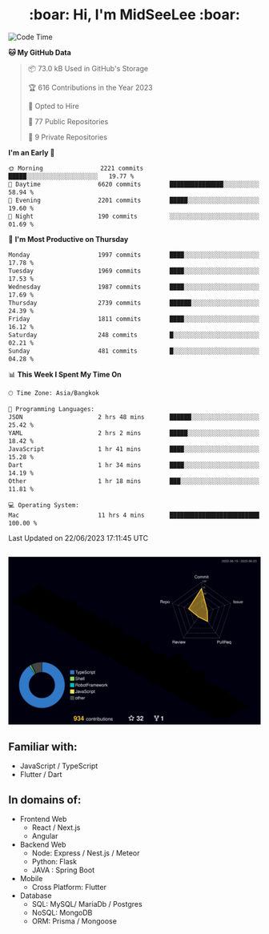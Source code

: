 <h1 align="center"> :boar: Hi, I'm MidSeeLee :boar:</h1>
 
<!--START_SECTION:waka-->
![Code Time](http://img.shields.io/badge/Code%20Time-659%20hrs%2021%20mins-blue)

**🐱 My GitHub Data** 

> 📦 73.0 kB Used in GitHub's Storage 
 > 
> 🏆 616 Contributions in the Year 2023
 > 
> 💼 Opted to Hire
 > 
> 📜 77 Public Repositories 
 > 
> 🔑 9 Private Repositories 
 > 
**I'm an Early 🐤** 

```text
🌞 Morning                2221 commits        █████░░░░░░░░░░░░░░░░░░░░   19.77 % 
🌆 Daytime                6620 commits        ███████████████░░░░░░░░░░   58.94 % 
🌃 Evening                2201 commits        █████░░░░░░░░░░░░░░░░░░░░   19.60 % 
🌙 Night                  190 commits         ░░░░░░░░░░░░░░░░░░░░░░░░░   01.69 % 
```
📅 **I'm Most Productive on Thursday** 

```text
Monday                   1997 commits        ████░░░░░░░░░░░░░░░░░░░░░   17.78 % 
Tuesday                  1969 commits        ████░░░░░░░░░░░░░░░░░░░░░   17.53 % 
Wednesday                1987 commits        ████░░░░░░░░░░░░░░░░░░░░░   17.69 % 
Thursday                 2739 commits        ██████░░░░░░░░░░░░░░░░░░░   24.39 % 
Friday                   1811 commits        ████░░░░░░░░░░░░░░░░░░░░░   16.12 % 
Saturday                 248 commits         █░░░░░░░░░░░░░░░░░░░░░░░░   02.21 % 
Sunday                   481 commits         █░░░░░░░░░░░░░░░░░░░░░░░░   04.28 % 
```


📊 **This Week I Spent My Time On** 

```text
🕑︎ Time Zone: Asia/Bangkok

💬 Programming Languages: 
JSON                     2 hrs 48 mins       ██████░░░░░░░░░░░░░░░░░░░   25.42 % 
YAML                     2 hrs 2 mins        █████░░░░░░░░░░░░░░░░░░░░   18.42 % 
JavaScript               1 hr 41 mins        ████░░░░░░░░░░░░░░░░░░░░░   15.28 % 
Dart                     1 hr 34 mins        ████░░░░░░░░░░░░░░░░░░░░░   14.19 % 
Other                    1 hr 18 mins        ███░░░░░░░░░░░░░░░░░░░░░░   11.81 % 

💻 Operating System: 
Mac                      11 hrs 4 mins       █████████████████████████   100.00 % 
```


 Last Updated on 22/06/2023 17:11:45 UTC
<!--END_SECTION:waka-->

##

![](./profile-3d-contrib/profile-night-rainbow.svg)

## Familiar with:
- JavaScript / TypeScript
- Flutter / Dart

## In domains of:
- Frontend Web
  - React / Next.js
  - Angular
- Backend Web
  - Node: Express / Nest.js / Meteor
  - Python: Flask
  - JAVA : Spring Boot
- Mobile
  - Cross Platform: Flutter
- Database
  - SQL: MySQL/ MariaDb / Postgres
  - NoSQL: MongoDB
  - ORM: Prisma / Mongoose
